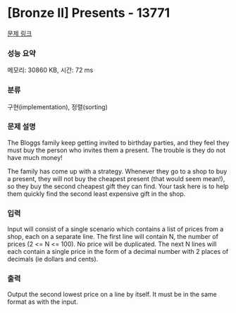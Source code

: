 # [Bronze II] Presents - 13771 

[문제 링크](https://www.acmicpc.net/problem/13771) 

### 성능 요약

메모리: 30860 KB, 시간: 72 ms

### 분류

구현(implementation), 정렬(sorting)

### 문제 설명

<p>The Bloggs family keep getting invited to birthday parties, and they feel they must buy the person who invites them a present. The trouble is they do not have much money!</p>

<p>The family has come up with a strategy. Whenever they go to a shop to buy a present, they will not buy the cheapest present (that would seem mean!), so they buy the second cheapest gift they can find. Your task here is to help them quickly find the second least expensive gift in the shop.</p>

### 입력 

 <p>Input will consist of a single scenario which contains a list of prices from a shop, each on a separate line. The first line will contain N, the number of prices (2 <= N <= 100). No price will be duplicated. The next N lines will each contain a single price in the form of a decimal number with 2 places of decimals (ie dollars and cents).</p>

### 출력 

 <p>Output the second lowest price on a line by itself. It must be in the same format as with the input.</p>

